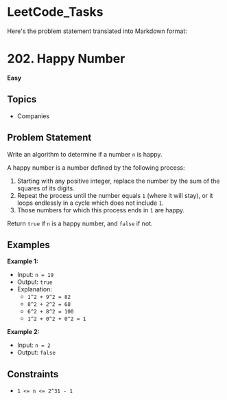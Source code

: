 # LeetCode_Tasks

Here's the problem statement translated into Markdown format:

# 202. Happy Number

**Easy**

## Topics

- Companies

## Problem Statement

Write an algorithm to determine if a number `n` is happy.

A happy number is a number defined by the following process:

1. Starting with any positive integer, replace the number by the sum of the squares of its digits.
2. Repeat the process until the number equals `1` (where it will stay), or it loops endlessly in a cycle which does not include `1`.
3. Those numbers for which this process ends in `1` are happy.

Return `true` if `n` is a happy number, and `false` if not.

## Examples

**Example 1:**

- Input: `n = 19`
- Output: `true`
- Explanation:
  - `1^2 + 9^2 = 82`
  - `8^2 + 2^2 = 68`
  - `6^2 + 8^2 = 100`
  - `1^2 + 0^2 + 0^2 = 1`

**Example 2:**

- Input: `n = 2`
- Output: `false`

## Constraints

- `1 <= n <= 2^31 - 1`
